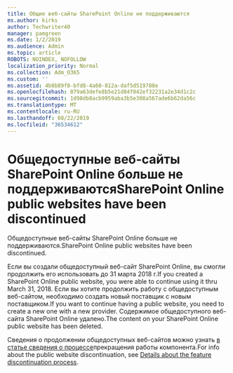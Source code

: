 ```yaml
---
title: Общие веб-сайты SharePoint Online не поддерживаются
ms.author: kirks
author: Techwriter40
manager: pamgreen
ms.date: 1/2/2019
ms.audience: Admin
ms.topic: article
ROBOTS: NOINDEX, NOFOLLOW
localization_priority: Normal
ms.collection: Adm_O365
ms.custom: ''
ms.assetid: 4b8b89f8-bfd8-4a60-812a-daf5d519788e
ms.openlocfilehash: 079a63defe8b5e21d84f042ef32231a2e34d1c2c
ms.sourcegitcommit: 1d98db8acb9959aba3b5e308a567ade6b62da56c
ms.translationtype: MT
ms.contentlocale: ru-RU
ms.lasthandoff: 08/22/2019
ms.locfileid: "36534612"
---
```

# <a name="sharepoint-online-public-websites-have-been-discontinued"></a><span data-ttu-id="c3d61-102">Общедоступные веб-сайты SharePoint Online больше не поддерживаются</span><span class="sxs-lookup"><span data-stu-id="c3d61-102">SharePoint Online public websites have been discontinued</span></span>

<span data-ttu-id="c3d61-103">Общедоступные веб-сайты SharePoint Online больше не поддерживаются.</span><span class="sxs-lookup"><span data-stu-id="c3d61-103">SharePoint Online public websites have been discontinued.</span></span>

<span data-ttu-id="c3d61-104">Если вы создали общедоступный веб-сайт SharePoint Online, вы смогли продолжить его использовать до 31 марта 2018 г.</span><span class="sxs-lookup"><span data-stu-id="c3d61-104">If you created a SharePoint Online public website, you were able to continue using it thru March 31, 2018.</span></span> <span data-ttu-id="c3d61-105">Если вы хотите продолжить работу с общедоступным веб-сайтом, необходимо создать новый поставщик с новым поставщиком.</span><span class="sxs-lookup"><span data-stu-id="c3d61-105">If you want to continue having a public website, you need to create a new one with a new provider.</span></span> <span data-ttu-id="c3d61-106">Содержимое общедоступного веб-сайта SharePoint Online удалено.</span><span class="sxs-lookup"><span data-stu-id="c3d61-106">The content on your SharePoint Online public website has been deleted.</span></span>

<span data-ttu-id="c3d61-107">Сведения о продолжении общедоступных веб-сайтов можно узнать [в статье сведения о процессе](https://go.microsoft.com/fwlink/?linkid=866980)прекращения работы компонента.</span><span class="sxs-lookup"><span data-stu-id="c3d61-107">For info about the public website discontinuation, see [Details about the feature discontinuation process](https://go.microsoft.com/fwlink/?linkid=866980).</span></span>
